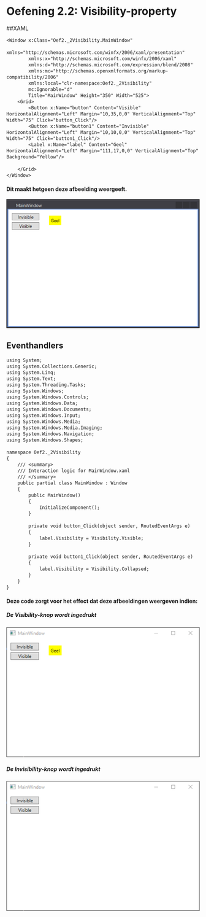 # Oefening 2.2: Visibility-property

##XAML

```
<Window x:Class="Oef2._2Visibility.MainWindow"
        xmlns="http://schemas.microsoft.com/winfx/2006/xaml/presentation"
        xmlns:x="http://schemas.microsoft.com/winfx/2006/xaml"
        xmlns:d="http://schemas.microsoft.com/expression/blend/2008"
        xmlns:mc="http://schemas.openxmlformats.org/markup-compatibility/2006"
        xmlns:local="clr-namespace:Oef2._2Visibility"
        mc:Ignorable="d"
        Title="MainWindow" Height="350" Width="525">
    <Grid>
        <Button x:Name="button" Content="Visible" HorizontalAlignment="Left" Margin="10,35,0,0" VerticalAlignment="Top" Width="75" Click="button_Click"/>
        <Button x:Name="button1" Content="Invisible" HorizontalAlignment="Left" Margin="10,10,0,0" VerticalAlignment="Top" Width="75" Click="button1_Click"/>
        <Label x:Name="label" Content="Geel" HorizontalAlignment="Left" Margin="111,17,0,0" VerticalAlignment="Top" Background="Yellow"/>

    </Grid>
</Window>
```

#### Dit maakt hetgeen deze afbeelding weergeeft.

![afbeelding](https://github.com/MathiasV-immalle/portfolio/blob/master/AfbeeldingenGithub/2016-11-10%2021_29_57-Oef2.2Visibility%20-%20Microsoft%20Visual%20Studio%20scherm.png)

## Eventhandlers

```
using System;
using System.Collections.Generic;
using System.Linq;
using System.Text;
using System.Threading.Tasks;
using System.Windows;
using System.Windows.Controls;
using System.Windows.Data;
using System.Windows.Documents;
using System.Windows.Input;
using System.Windows.Media;
using System.Windows.Media.Imaging;
using System.Windows.Navigation;
using System.Windows.Shapes;

namespace Oef2._2Visibility
{
    /// <summary>
    /// Interaction logic for MainWindow.xaml
    /// </summary>
    public partial class MainWindow : Window
    {
        public MainWindow()
        {
            InitializeComponent();
        }

        private void button_Click(object sender, RoutedEventArgs e)
        {
            label.Visibility = Visibility.Visible;
        }

        private void button1_Click(object sender, RoutedEventArgs e)
        {
            label.Visibility = Visibility.Collapsed;
        }
    }
}
```

#### Deze code zorgt voor het effect dat deze afbeeldingen weergeven indien:

##### De Visibility-knop wordt ingedrukt

![Invisibility](https://github.com/MathiasV-immalle/portfolio/blob/master/AfbeeldingenGithub/2016-11-10%2021_04_06-MainWindow.png)

##### De Invisibility-knop wordt ingedrukt

![Visibility](https://github.com/MathiasV-immalle/portfolio/blob/master/AfbeeldingenGithub/2016-11-10%2021_04_25-MainWindow.png)
